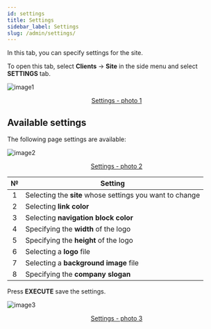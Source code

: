 ```yaml
---
id: settings
title: Settings
sidebar_label: Settings
slug: /admin/settings/
---
```


In this tab, you can specify settings for the site.

To open this tab, select **Clients** → **Site** in the side menu and select **SETTINGS** tab.

![image1](/img/en/admin_site_settings/image1.png "Settings") <center><u>Settings - photo 1</u></center>

## Available settings

The following page settings are available:

![image2](/img/en/admin_site_settings/image2.png "Settings") <center><u>Settings - photo 2</u></center>

|  №  | Setting |
| :-: | ------- |
| 1 | Selecting the **site** whose settings you want to change  |
| 2 | Selecting **link color** |
| 3 | Selecting **navigation block color** |
| 4 | Specifying the **width** of the logo |
| 5 | Specifying the **height** of the logo |
| 6 | Selecting a **logo** file |
| 7 | Selecting a **background image** file |
| 8 | Specifying the **company slogan** |

Press **EXECUTE** save the settings.

![image3](/img/en/admin_site_settings/image3.png "Settings") <center><u>Settings - photo 3</u></center>
